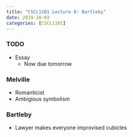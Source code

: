 ```yaml
---
title: "CSCL1101 Lecture 8: Bartleby"
date: 2019-10-03
categories: [CSCL1101]
---
```


### TODO

- Essay 
    - Now due tomorrow

### Melville

- Romanticist
- Ambigious symbolism

### Bartleby

- Lawyer makes everyone improvised cubicles